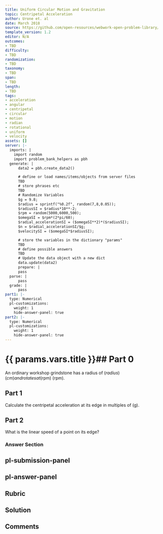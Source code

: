 ```yaml
---
title: Uniform Circular Motion and Gravitation
topic: Centripetal Acceleration
author: Urone et. al
date: March 2018
source: https://github.com/open-resources/webwork-open-problem-library/tree/master/Contrib/BrockPhysics/College_Physics_Urone/6.Uniform_Circular_Motion_and_Gravitation/Centripetal_Acceleration/NU_U17-06-02-005.pg
template_version: 1.2
editor: N/A
outcomes:
- TBD
difficulty:
- TBD
randomization:
- TBD
taxonomy:
- TBD
span:
- TBD
length:
- TBD
tags:
- acceleration
- angular
- centripetal
- circular
- motion
- radian
- rotational
- uniform
- velocity
assets: []
server: |-
  imports: |
    import random
    import problem_bank_helpers as pbh
  generate: |
      data2 = pbh.create_data2()

      # define or load names/items/objects from server files
      TBD
      # store phrases etc
      TBD
      # Randomize Variables
      $g = 9.8;
      $radius = sprintf("%0.2f", random(7,8,0.05));
      $radiusSI = $radius*10**-2;
      $rpm = random(5000,6000,500);
      $omegaSI = $rpm*(2*pi/60);
      $radial_accelerationSI = ($omegaSI**2)*($radiusSI);
      $n = $radial_accelerationSI/$g;
      $velocitySI = ($omegaSI*$radiusSI);

      # store the variables in the dictionary "params"
      TBD
      # define possible answers
      TBD
      # Update the data object with a new dict
      data.update(data2)
      prepare: |
      pass
  parse: |
      pass
  grade: |
      pass
part1: |-
  type: Numerical
  pl-customizations:
    weight: 1
    hide-answer-panel: true
part2: |-
  type: Numerical
  pl-customizations:
    weight: 1
    hide-answer-panel: true
---
```


# {{ params.vars.title }}## Part 0 
An ordinary workshop grindstone has a radius of ($radius) (cm) and rotates at ($rpm) (rpm). 
## Part 1 
Calculate the centripetal acceleration at its edge in multiples of (g). 
## Part 2 
What is the linear speed of a point on its edge? 


### Answer Section 


## pl-submission-panel 


## pl-answer-panel 


## Rubric 


## Solution 


## Comments 



